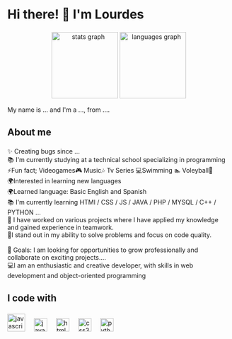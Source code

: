 <h1 align="left">Hi there! 👋 I'm Lourdes

</h1>

###
<div align="center">
  <img src="https://github-readme-stats.vercel.app/api?username=maurodesouza&hide_title=false&hide_rank=false&show_icons=true&include_all_commits=true&count_private=true&disable_animations=false&theme=dracula&locale=en&hide_border=false" height="150" alt="stats graph"  />
  <img src="https://github-readme-stats.vercel.app/api/top-langs?username=maurodesouza&locale=en&hide_title=false&layout=compact&card_width=320&langs_count=5&theme=dracula&hide_border=false" height="150" alt="languages graph"  />
</div>
<p align="left">My name is ... and I'm a ..., from ....</p>

###
<h2 align="left">About me</h2>

###

<p align="left">✨ Creating bugs since ...<br>  📚 I'm currently studying at a technical school specializing in programming<br>⚡Fun fact; Videogames🎮 Music🎶 Tv Series 💻Swimming 🏊 Voleyball🏐 <br>🌍Interested in learning new languages <br> 🌍Learned language: Basic English and Spanish <br>📚 I'm currently learning HTMl / CSS / JS / JAVA / PHP / MYSQL / C++ / PYTHON  ...<br>📒 I have worked on various projects where I have applied my knowledge and gained experience in teamwork.<br>📑I stand out in my ability to solve problems and focus on code quality.<br><br>🎯 Goals: I am looking for opportunities to grow professionally and collaborate on exciting projects....<br> 💻I am an enthusiastic and creative developer, with skills in web development and object-oriented programming</p>


###

<h2 align="left">I code with</h2>

###

<div align="left">
  <img src="https://cdn.jsdelivr.net/gh/devicons/devicon/icons/javascript/javascript-original.svg" height="40" alt="javascript logo"  />
  <img width="12" />
  
   <img src="https://cdn.jsdelivr.net/gh/devicons/devicon/icons/javascript/javascript-original.svg" height="30" alt="javascript logo"  />
  <img width="12" />
  <img src="https://cdn.jsdelivr.net/gh/devicons/devicon/icons/html5/html5-original.svg" height="30" alt="html5 logo"  />
  <img width="12" />
  <img src="https://cdn.jsdelivr.net/gh/devicons/devicon/icons/css3/css3-original.svg" height="30" alt="css3 logo"  />
  <img width="12" />
  <img src="https://cdn.jsdelivr.net/gh/devicons/devicon/icons/python/python-original.svg" height="30" alt="python logo"  />
  <img width="12" />
 
</div>

###
